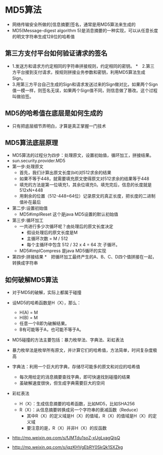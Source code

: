 # MD5算法
* 网络传输安全所做的[信息摘要]签名，通常是用MD5算法来生成的
* MD5(Message-digest algorithm 5)是消息摘要的一种实现，可以从任意长度的明文字符串生成128位的哈希值

## 第三方支付平台如何验证请求的签名
* 1.发送方和请求方约定相同的字符串拼接规则，约定相同的密钥。
*　2.第三方平台接到支付请求，按规则拼接业务参数和密钥，利用MD5算法生成Sign。
* 3.用第三方平台自己生成的Sign和请求发送过来的Sign做对比，如果两个Sign值一模一样，则签名无误，如果两个Sign值不同，则信息做了篡改。这个过程叫做验签。

## MD5的哈希值在底层是如何生成的
* 只有把底层细节弄明白，才算是真正掌握一门技术

## MD5算法底层原理
* MD5算法的过程分为四步：处理原文，设置初始值，循环加工，拼接结果。
* sun.security.provider.MD5
* 第一步:处理原文
	* 首先，我们计算出原文长度(bit)对512求余的结果
	* 如果不等于448，就需要填充原文使得原文对512求余的结果等于448
	* 填充的方法是第一位填充1，其余位填充0。填充完后，信息的长度就是512xN+448
	* 用剩余的位置（512-448=64位）记录原文的真正长度，把长度的二进制值补在最后
* 第二步:设置初始值
	* MD5#implReset 这个是java MD5设置的默认初始值
* 第三步:循环加工
	* 一共进行多少次循环呢？由处理后的原文长度决定
		* 假设处理后的原文长度是M
		* 主循环次数 = M / 512
		* 每个主循环中包含 512 / 32 x 4 = 64 次 子循环。
	* MD5#implCompress 是java MD5循环的实现
* 第四步:拼接结果
	*　把循环加工最终产生的A、B、C、D四个值拼接在一起，转换成字符串

## 如何破解MD5算法	
* 对于MD5的破解，实际上都属于碰撞
* 设MD5的哈希函数是H（X），那么：
	* H(A) = M
	* H(B) = M
	* 任意一个B即为破解结果。
	* B有可能等于A，也可能不等于A。	
* MD5碰撞的方法主要包括：暴力枚举法、字典法、彩虹表法
* 暴力枚举法是枚举所有原文，并计算它们的哈希值，方法简单，时间复杂度极高
* 字典法：利用一个巨大的字典，存储尽可能多的原文和对应的哈希值
	* 每次用给定的消息摘要查找字典，即可快速找到碰撞的结果
	* 虽破解速度很快，但生成字典需要巨大的空间
* 彩虹表法
	* H（X）：生成信息摘要的哈希函数，比如MD5，比如SHA256
	* R（X）：从信息摘要转换成另一个字符串的衰减函数（Reduce）
		* 其中R（X）的定义域是H（X）的值域，R（X）的值域是H（X）的定义域
		* 要注意的是，R（X）并非H（X）的反函数
	


* http://mp.weixin.qq.com/s/fJMTdu1soZ-xUgLvagQjsQ
* http://mp.weixin.qq.com/s/jqzKHVgEbRY0SkQk1SXZkg